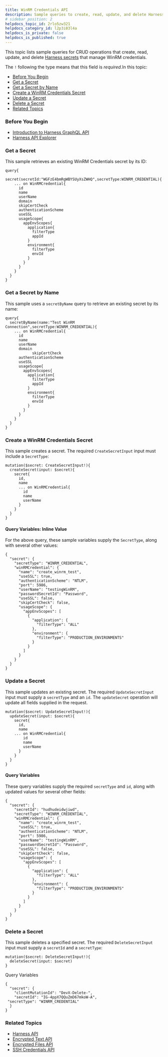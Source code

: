 ```yaml
---
title: WinRM Credentials API
description: Sample queries to create, read, update, and delete Harness Secrets that manage WinRM credentials.
# sidebar_position: 2
helpdocs_topic_id: 2rlo5zw321
helpdocs_category_id: l2p3i03l4a
helpdocs_is_private: false
helpdocs_is_published: true
---
```


This topic lists sample queries for CRUD operations that create, read, update, and delete [Harness secrets](/article/au38zpufhr-secret-management) that manage WinRM credentials.

The `!` following the type means that this field is *required*.In this topic:

* [Before You Begin](https://docs.harness.io/article/2rlo5zw321-api-win-rm-credentials#before_you_begin)
* [Get a Secret](https://docs.harness.io/article/2rlo5zw321-api-win-rm-credentials#get_a_secret)
* [Get a Secret by Name](https://docs.harness.io/article/2rlo5zw321-api-win-rm-credentials#get_a_secret_by_name)
* [Create a WinRM Credentials Secret](https://docs.harness.io/article/2rlo5zw321-api-win-rm-credentials#create_a_win_rm_credentials_secret)
* [Update a Secret](https://docs.harness.io/article/2rlo5zw321-api-win-rm-credentials#update_a_secret)
* [Delete a Secret](https://docs.harness.io/article/2rlo5zw321-api-win-rm-credentials#delete_a_secret)
* [Related Topics](https://docs.harness.io/article/2rlo5zw321-api-win-rm-credentials#related_topics)

### Before You Begin

* [​Introduction to Harness GraphQL API](/article/tm0w6rruqv-harness-api)
* [Harness API Explorer](/article/2rmd5i0e0h-harness-api-explorer)

### Get a Secret

This sample retrieves an existing WinRM Credentials secret by its ID:


```
query{  
  secret(secretId:"WGFzE4bmRgWBYSUyXsZWHQ",secretType:WINRM_CREDENTIAL){  
    ... on WinRMCredential{  
      id  
      name  
      userName  
      domain  
	  skipCertCheck  
      authenticationScheme  
      useSSL  
      usageScope{  
        appEnvScopes{  
          application{  
            filterType  
            appId  
          }  
          environment{  
            filterType  
            envId  
          }  
        }  
      }  
    }  
  }  
}
```
### Get a Secret by Name

This sample uses a `secretByName` query to retrieve an existing secret by its name:


```
query{  
  secretByName(name:"Test WinRM Connection",secretType:WINRM_CREDENTIAL){  
    ... on WinRMCredential{  
      id  
      name  
      userName  
      domain  
			skipCertCheck  
      authenticationScheme  
      useSSL  
      usageScope{  
        appEnvScopes{  
          application{  
            filterType  
            appId  
          }  
          environment{  
            filterType  
            envId  
          }  
        }  
      }  
    }  
  }  
}
```
### Create a WinRM Credentials Secret

This sample creates a secret. The required `CreateSecretInput` input must include a `SecretType`:


```
mutation($secret: CreateSecretInput!){  
  createSecret(input: $secret){  
    secret{  
      id,  
      name  
	  ... on WinRMCredential{  
        id  
        name  
        userName  
      }  
    }  
  }  
}
```
#### Query Variables: Inline Value

 For the above query, these sample variables supply the `SecretType`, along with several other values:


```
{  
  "secret": {  
    "secretType": "WINRM_CREDENTIAL",  
    "winRMCredential": {  
      "name": "create_winrm_test",  
      "useSSL": true,  
      "authenticationScheme": "NTLM",  
      "port": 5986,  
      "userName": "testingWinRM",  
      "passwordSecretId": "Password",  
      "useSSL": false,  
      "skipCertCheck": false,  
      "usageScope": {  
        "appEnvScopes": [  
          {  
            "application": {  
              "filterType": "ALL"  
            },  
            "environment": {  
              "filterType": "PRODUCTION_ENVIRONMENTS"  
            }  
          }  
        ]  
      }  
    }  
  }  
}
```
### Update a Secret

This sample updates an existing secret. The required `UpdateSecretInput` input must supply a `secretType` and an `id`. The `updateSecret` operation will update all fields supplied in the request.


```
mutation($secret: UpdateSecretInput!){  
  updateSecret(input: $secret){  
    secret{  
      id,  
      name  
	... on WinRMCredential{  
        id  
        name  
        userName  
      }  
    }  
  }  
}
```
#### Query Variables

These query variables supply the required `secretType` and `id`, along with updated values for several other fields:


```
{  
  "secret": {  
    "secretId": "hudhudeidwjiwd",  
    "secretType": "WINRM_CREDENTIAL",  
    "winRMCredential": {  
      "name": "create_winrm_test",  
      "useSSL": true,  
      "authenticationScheme": "NTLM",  
      "port": 5986,  
      "userName": "testingWinRM",  
      "passwordSecretId": "Password",  
      "useSSL": false,  
      "skipCertCheck": false,  
      "usageScope": {  
        "appEnvScopes": [  
          {  
            "application": {  
              "filterType": "ALL"  
            },  
            "environment": {  
              "filterType": "PRODUCTION_ENVIRONMENTS"  
            }  
          }  
        ]  
      }  
    }  
  }  
}
```
### Delete a Secret

This sample deletes a specified secret. The required `DeleteSecretInput` input must supply a `secretId` and a `secretType`:


```
mutation($secret: DeleteSecretInput!){  
  deleteSecret(input: $secret)  
}
```
Query Variables


```
{  
  "secret": {  
    "clientMutationId": "DevX-Delete-",  
    "secretId": "IG-4ppX7QQuZmD67mkoW-A",  
 "secretType": "WINRM_CREDENTIAL"  
  }  
}
```
### Related Topics

* [Harness API](/article/tm0w6rruqv-harness-api)
* [Encrypted Text API](/article/omnfccj1n0-api-encrypted-text)
* [Encrypted Files API](/article/jvhzdi1ztj-api-encrypted-files)
* [SSH Credentials API](/article/v65okfwfl2-api-ssh-credentials)

